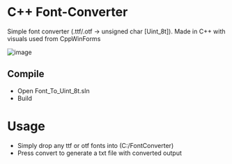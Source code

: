 # C++ Font-Converter
Simple font converter (.ttf/.otf -> unsigned char [Uint_8t]). Made in C++ with visuals used from CppWinForms

![image](https://github.com/99Anvar99/Font-Converter/assets/60616540/13324148-73ab-4fb0-9a82-6e82d3522ca7)

## Compile
- Open Font_To_Uint_8t.sln
- Build

# Usage
- Simply drop any ttf or otf fonts into (C:/FontConverter)
- Press convert to generate a txt file with converted output
